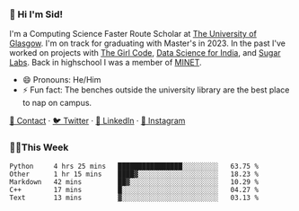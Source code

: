 ### 👋 Hi I'm Sid!
I'm a Computing Science Faster Route Scholar at [The University of Glasgow](https://gla.ac.uk). I'm on track for graduating with Master's in 2023. In the past I've worked on projects with [The Girl Code](https://thegirlcode.co/), [Data Science for India](), and [Sugar Labs](https://sugarlabs.org/). Back in highschool I was a member of [MINET](https://minet.co/). 

- 😄 Pronouns: He/Him
- ⚡ Fun fact: The benches outside the university library are the best place to nap on campus.

[📇 Contact](https://sid.gg/) · [🐦 Twitter](https://twitter.com/scholaronroad) · [👔 LinkedIn](https://linkedin.com/in/sidhant-bhavnani) · [📸 Instagram](https://www.instagram.com/bhavnani.pvt/) 

### 👨‍💻This Week
<!--START_SECTION:waka-->
```text
Python     4 hrs 25 mins   ████████████████░░░░░░░░░   63.75 % 
Other      1 hr 15 mins    ████▓░░░░░░░░░░░░░░░░░░░░   18.23 % 
Markdown   42 mins         ██▓░░░░░░░░░░░░░░░░░░░░░░   10.29 % 
C++        17 mins         █░░░░░░░░░░░░░░░░░░░░░░░░   04.27 % 
Text       13 mins         ▓░░░░░░░░░░░░░░░░░░░░░░░░   03.13 % 
```
<!--END_SECTION:waka-->
